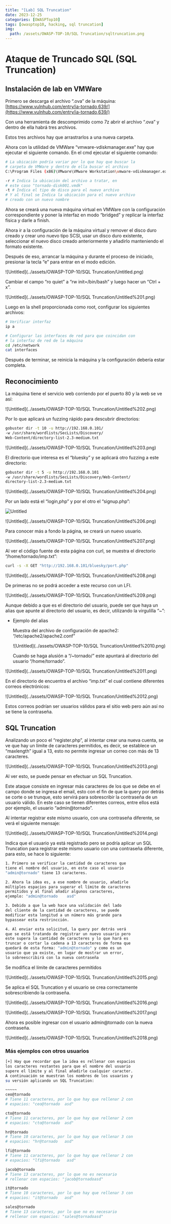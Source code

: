 ```yaml
---
title: "[Lab] SQL Truncation"
date: 2023-12-25
categories: [OWASPTop10]
tags: [owasptop10, hacking, sql truncation]
img:
  path: /assets/OWASP-TOP-10/SQL Truncation/sqltruncation.png
---
```





# Ataque de Truncado SQL (SQL Truncation)


## Instalación de lab en VMWare

Primero se descarga el archivo “.ova” de la máquina:  [https://www.vulnhub.com/entry/ia-tornado,639/](https://www.vulnhub.com/entry/ia-tornado,639/)

Con una herramienta de descomprimido como 7z abrir el archivo “.ova” y dentro de ella habrá tres archivos.

Estos tres archivos hay que arrastrarlos a una nueva carpeta.

Ahora con la utilidad de VMWare “vmware-vdiskmanager.exe” hay que ejecutar el siguiente comando. En el cmd ejecutar el siguiente comando:

```bash
# La ubicación podría variar por lo que hay que buscar la
# carpeta de VMWare y dentro de ella buscar el archivo
C:\Program Files (x86)\VMware\VMware Workstation\vmware-vdiskmanager.exe -r "C:\Users\Bryan\Desktop\Lab\tornado-disk001.vmdk" -t 0 "C:\Users\Bryan\Desktop\Lab\nuevonombre.vmdk"

-r # Indica la ubicación del archivo a tratar, en
# este caso "tornado-disk001.vmdk"
-t # Indica el tipo de disco para el nuevo archivo 
# Y al final se Indica la ubicación para el nuevo archivo 
# creado con un nuevo nombre
```

Ahora se creará una nueva máquina virtual en VMWare con la configuración correspondiente y poner la interfaz en modo “bridged” y replicar la interfaz física y darle a finish.

Ahora ir a la configuración de la máquina virtual y remover el disco duro creado y crear uno nuevo tipo SCSI, usar un disco duro existente, seleccionar el nuevo disco creado anteriormente y añadirlo manteniendo el formato existente.

Después de eso, arrancar la máquina y durante el proceso de iniciado, presionar la tecla “e” para entrar en el modo edición.

![Untitled](../assets/OWASP-TOP-10/SQL Truncation/Untitled.png)

Cambiar el campo “ro quiet” a “rw init=/bin/bash” y luego hacer un “Ctrl + x”.

![Untitled](../assets/OWASP-TOP-10/SQL Truncation/Untitled%201.png)

Luego en la shell proporcionada como root, configurar los siguientes archivos:

```bash
# Verificar interfaz
ip a

# Configurar las interfaces de red para que coincidan con 
# la interfaz de red de la máquina
cd /etc/network
cat interfaces
```

Después de terminar, se reinicia la máquina y la configuración debería estar completa.

## Reconocimiento

La máquina tiene el servicio web corriendo por el puerto 80 y la web se ve así:

![Untitled](../assets/OWASP-TOP-10/SQL Truncation/Untitled%202.png)

Por lo que aplicará un fuzzing rápido para descubrir directorios:

```bash
gobuster dir -t 10 -u http://192.168.0.101/ 
-w /usr/share/wordlists/SecLists/Discovery/
Web-Content/directory-list-2.3-medium.txt
```

![Untitled](../assets/OWASP-TOP-10/SQL Truncation/Untitled%203.png)

El directorio que interesa es el “bluesky” y se aplicará otro fuzzing a este directorio:

```bash
gobuster dir -t 5 -u http://192.168.0.101 
-w /usr/share/wordlists/SecLists/Discovery/Web-Content/
directory-list-2.3-medium.txt
```

![Untitled](../assets/OWASP-TOP-10/SQL Truncation/Untitled%204.png)

Por un lado está el “login,php” y por el otro el “signup.php”:

![Untitled](vUntitled%205.png)

![Untitled](../assets/OWASP-TOP-10/SQL Truncation/Untitled%206.png)

Para conocer más a fondo la página, se creará un nuevo usuario.

![Untitled](../assets/OWASP-TOP-10/SQL Truncation/Untitled%207.png)

Al ver el código fuente de esta página con curl, se muestra el directorio “/home/tornado/imp.txt”:

```bash
curl -s -X GET "http://192.168.0.101/bluesky/port.php"
```

![Untitled](../assets/OWASP-TOP-10/SQL Truncation/Untitled%208.png)

De primeras no se podrá acceder a este recurso con un LFI.

![Untitled](../assets/OWASP-TOP-10/SQL Truncation/Untitled%209.png)

Aunque debido a que es el directorio del usuario, puede ser que haya un alias que apunte al directorio del usuario, es decir, utilizando la virgulilla “~”:

- Ejemplo del alias
    
    Muestra del archivo de configuración de apache2: “/etc/apache2/apache2.conf”
    
    ![Untitled](../assets/OWASP-TOP-10/SQL Truncation/Untitled%2010.png)
    
    Cuando se haga alusión a “/~tornado/” este apuntará al directorio del usuario “/home/tornado”.
    

![Untitled](../assets/OWASP-TOP-10/SQL Truncation/Untitled%2011.png)

En el directorio de encuentra el archivo “imp.txt” el cual contiene diferentes correos electrónicos:

![Untitled](../assets/OWASP-TOP-10/SQL Truncation/Untitled%2012.png)

Estos correos podrían ser usuarios válidos para el sitio web pero aún así no se tiene la contraseña.

## SQL Truncation

Analizando un poco el “register.php”, al intentar crear una nueva cuenta, se ve que hay un límite de caracteres permitidos, es decir, se establece un “maxlength” igual a 13, esto no permite ingresar un correo con más de 13 caracteres.

![Untitled](../assets/OWASP-TOP-10/SQL Truncation/Untitled%2013.png)

Al ver esto, se puede pensar en efectuar un SQL Truncation.

Este ataque consiste en ingresar más caracteres de los que se debe en el campo donde se ingresa el email, esto con el fin de que la query por detrás se corte o se trunque, esto servirá para sobrescribir la contraseña de un usuario válido. En este caso se tienen diferentes correos, entre ellos está por ejemplo, el usuario “admin@tornado”.

Al intentar registrar este mismo usuario, con una contraseña diferente, se verá el siguiente mensaje:

![Untitled](../assets/OWASP-TOP-10/SQL Truncation/Untitled%2014.png)

Indica que el usuario ya está registrado pero se podría aplicar un SQL Truncation para registrar este mismo usuario con una contraseña diferente, para esto, se hace lo siguiente:

```bash
1. Primero se verificar la cantidad de caracteres que 
tiene el nombre del usuario, en este caso el usuario 
"admin@tornado" tiene 13 caracteres.

2. Ahora la idea es, a ese nombre de usuario, añadirle 
múltiples espacios para superar el límite de caracteres 
permitidos y al final añadir algunos caracteres, 
ejemplo: "admin@tornado    asd"

3. Debido a que la web hace una validación del lado 
del cliente de la cantidad de caracteres, se puede 
modificar esta longitud a un número más grande para 
bypassear esta restrincción.

4. Al enviar esta solicitud, la query por detrás verá 
que se está tratando de registrar un nuevo usuario pero 
este supera la cantidad de caracteres y lo que hará es 
truncar o cortar la cadena a 13 caracteres de forma que 
quedará de esta forma: "admin@tornado" y como es un 
usuario que ya existe, en lugar de mostrar un error, 
lo sobreescribirá con la nueva contraseña
```

Se modifica el límite de caracteres permitidos

![Untitled](../assets/OWASP-TOP-10/SQL Truncation/Untitled%2015.png)

Se aplica el SQL Truncation y el usuario se crea correctamente sobrescribiendo la contraseña.

![Untitled](../assets/OWASP-TOP-10/SQL Truncation/Untitled%2016.png)

![Untitled](../assets/OWASP-TOP-10/SQL Truncation/Untitled%2017.png)

Ahora es posible ingresar con el usuario admin@tornado con la nueva contraseña.

![Untitled](../assets/OWASP-TOP-10/SQL Truncation/Untitled%2018.png)

### Más ejemplos con otros usuarios

```bash
[+] Hay que recordar que la idea es rellenar con espacios 
los caracteres restantes para que el nombre del usuario 
supere el límite y al final añadirle cualquier caracter.
A continuación se muestran los nombres de los usuarios y 
su versión aplicando un SQL Truncation:

~~~~~
ceo@tornado
# Tiene 11 caracteres, por lo que hay que rellenar 2 con 
# espacios: "ceo@tornado  asd"

cto@tornado
# Tiene 11 caracteres, por lo que hay que rellenar 2 con 
# espacios: "cto@tornado  asd"

hr@tornado
# Tiene 10 caracteres, por lo que hay que rellenar 3 con 
# espacios: "hr@tornado   asd"

lfi@tornado
# Tiene 11 caracteres, por lo que hay que rellenar 2 con 
# espacios: "lfi@tornado   asd"

jacob@tornado
# Tiene 13 caracteres, por lo que no es necesario 
# rellenar con espacios: "jacob@tornadoasd"

it@tornado
# Tiene 10 caracteres, por lo que hay que rellenar 3 con 
# espacios: "it@tornado   asd"

sales@tornado
# Tiene 13 caracteres, por lo que no es necesario 
# rellenar con espacios: "sales@tornadoasd"
```

